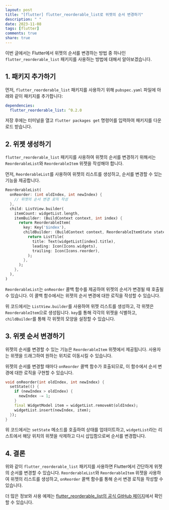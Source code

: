 ```yaml
---
layout: post
title: "[flutter] flutter_reorderable_list로 위젯의 순서 변경하기"
description: " "
date: 2023-11-08
tags: [flutter]
comments: true
share: true
---
```


이번 글에서는 Flutter에서 위젯의 순서를 변경하는 방법 중 하나인 `flutter_reorderable_list` 패키지를 사용하는 방법에 대해서 알아보겠습니다.

## 1. 패키지 추가하기

먼저, `flutter_reorderable_list` 패키지를 사용하기 위해 `pubspec.yaml` 파일에 아래와 같이 패키지를 추가합니다:

```yaml
dependencies:
  flutter_reorderable_list: ^0.2.0
```

저장 후에는 터미널을 열고 `flutter packages get` 명령어를 입력하여 패키지를 다운로드 받습니다.

## 2. 위젯 생성하기

`flutter_reorderable_list` 패키지를 사용하여 위젯의 순서를 변경하기 위해서는 `ReorderableList`와 `ReorderableItem` 위젯을 작성해야 합니다. 

먼저, `ReorderableList`를 사용하여 위젯의 리스트를 생성하고, 순서를 변경할 수 있는 기능을 제공합니다.

```dart
ReorderableList(
  onReorder: (int oldIndex, int newIndex) {
    // 위젯의 순서 변경 로직 작성
  },
  child: ListView.builder(
    itemCount: widgetList.length,
    itemBuilder: (BuildContext context, int index) {
      return ReorderableItem(
        key: Key('$index'),
        childBuilder: (BuildContext context, ReorderableItemState state) {
          return ListTile(
            title: Text(widgetList[index].title),
            leading: Icon(Icons.widgets),
            trailing: Icon(Icons.reorder),
          );
        },
      );
    },
  ),
)
```

`ReorderableList`는 `onReorder` 콜백 함수를 제공하여 위젯의 순서가 변경될 때 호출될 수 있습니다. 이 콜백 함수에서는 위젯의 순서 변경에 대한 로직을 작성할 수 있습니다.

위 코드에서는 `ListView.builder`를 사용하여 위젯 리스트를 생성하고, 각 위젯은 `ReorderableItem`으로 생성됩니다. `key`를 통해 각각의 위젯을 식별하고, `childBuilder`를 통해 각 위젯의 모양을 설정할 수 있습니다.

## 3. 위젯 순서 변경하기

위젯의 순서를 변경할 수 있는 기능은 `ReorderableItem` 위젯에서 제공됩니다. 사용자는 위젯을 드래그하여 원하는 위치로 이동시킬 수 있습니다.

위젯의 순서를 변경할 때마다 `onReorder` 콜백 함수가 호출되므로, 이 함수에서 순서 변경에 대한 로직을 구현할 수 있습니다.

```dart
void onReorder(int oldIndex, int newIndex) {
  setState(() {
    if (newIndex > oldIndex) {
      newIndex -= 1;
    }
    final WidgetModel item = widgetList.removeAt(oldIndex);
    widgetList.insert(newIndex, item);
  });
}
```

위 코드에서는 `setState` 메소드를 호출하여 상태를 업데이트하고, `widgetList`라는 리스트에서 해당 위치의 위젯을 삭제하고 다시 삽입함으로써 순서를 변경합니다.

## 4. 결론

위와 같이 `flutter_reorderable_list` 패키지를 사용하면 Flutter에서 간단하게 위젯의 순서를 변경할 수 있습니다. `ReorderableList`와 `ReorderableItem` 위젯을 사용하여 위젯의 리스트를 생성하고, `onReorder` 콜백 함수를 통해 순서 변경 로직을 작성할 수 있습니다.

더 많은 정보와 사용 예제는 [flutter_reorderable_list의 공식 GitHub 페이지](https://github.com/fluttercommunity/flutter_reorderable_list)에서 확인할 수 있습니다.
